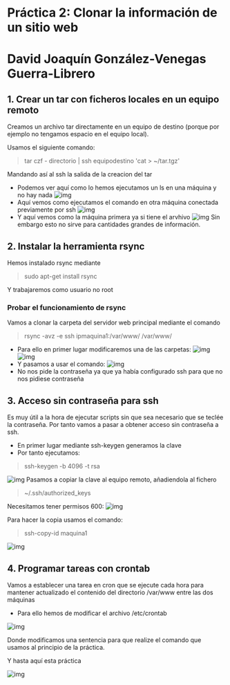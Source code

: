 # Práctica 2: Clonar la información de un sitio web
# David Joaquín González-Venegas Guerra-Librero

## 1. Crear un tar con ficheros locales en un equipo remoto

Creamos un archivo tar directamente en un equipo de destino (porque por ejemplo no tengamos espacio en el equipo local).

Usamos el siguiente comando: 
    
> tar czf - directorio | ssh equipodestino 'cat > ~/tar.tgz'


Mandando así al ssh la salida de la creacion del tar

* Podemos ver aquí como lo hemos ejecutamos un ls en una máquina y no hay nada
![img](https://github.com/davidvenegasfb/SWAP/blob/master/1.png)
* Aquí vemos como ejecutamos el comando en otra máquina conectada previamente por ssh
![img](https://github.com/davidvenegasfb/SWAP/blob/master/2.png)
* Y aquí vemos como la máquina primera ya si tiene el arvhivo
![img](https://github.com/davidvenegasfb/SWAP/blob/master/3.png)
Sin embargo esto no sirve para cantidades grandes de información.

## 2. Instalar la herramienta rsync

Hemos instalado rsync mediante

> sudo apt-get install rsync

Y trabajaremos como usuario no root

### Probar el funcionamiento de rsync

Vamos a clonar la carpeta del servidor web principal mediante el comando

> rsync -avz -e ssh ipmaquina1:/var/www/ /var/www/

* Para ello en primer lugar modificaremos una de las carpetas:
![img](https://github.com/davidvenegasfb/SWAP/blob/master/4.png)
![img](https://github.com/davidvenegasfb/SWAP/blob/master/5.png)
* Y pasamos a usar el comando:
![img](https://github.com/davidvenegasfb/SWAP/blob/master/6.png)
* No nos pide la contraseña ya que ya había configurado ssh para que no nos pidiese contraseña

## 3. Acceso sin contraseña para ssh
Es muy útil a la hora de ejecutar scripts sin que sea necesario que se teclée la contraseña.
Por tanto vamos a pasar a obtener acceso sin contraseña a ssh.
* En primer lugar mediante ssh-keygen generamos la clave
* Por tanto ejecutamos:
> ssh-keygen -b 4096 -t rsa

![img](https://github.com/davidvenegasfb/SWAP/blob/master/8.png)
Pasamos a copiar la clave al equipo remoto, añadiendola al fichero
> ~/.ssh/authorized_keys

Necesitamos tener permisos 600:
![img](https://github.com/davidvenegasfb/SWAP/blob/master/9.png)

Para hacer la copia usamos el comando:
> ssh-copy-id maquina1

![img](https://github.com/davidvenegasfb/SWAP/blob/master/10.png)

## 4. Programar tareas con crontab
Vamos a establecer una tarea en cron que se ejecute cada hora para mantener
actualizado el contenido del directorio /var/www entre las dos máquinas

* Para ello hemos de modificar el archivo /etc/crontab

![img](https://github.com/davidvenegasfb/SWAP/blob/master/7.png)

Donde modificamos una sentencia para que realize el comando que usamos al principio de la práctica.

Y hasta aquí esta práctica

![img](https://github.com/davidvenegasfb/SWAP/11.png)







